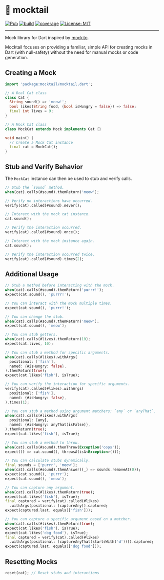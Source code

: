 # 🍹 mocktail

[![Pub](https://img.shields.io/pub/v/mocktail.svg)](https://pub.dev/packages/mocktail)
[![build](https://github.com/felangel/mocktail/workflows/build/badge.svg)](https://github.com/felangel/mocktail/actions)
[![coverage](https://raw.githubusercontent.com/felangel/mocktail/main/coverage_badge.svg)](https://github.com/felangel/mocktail/actions)
[![License: MIT](https://img.shields.io/badge/license-MIT-purple.svg)](https://opensource.org/licenses/MIT)

---

Mock library for Dart inspired by [mockito](https://pub.dev/packages/mockito).

Mocktail focuses on providing a familiar, simple API for creating mocks in Dart (with null-safety) without the need for manual mocks or code generation.

## Creating a Mock

```dart
import 'package:mocktail/mocktail.dart';

// A Real Cat class
class Cat {
  String sound() => 'meow!';
  bool likes(String food, {bool isHungry = false}) => false;
  final int lives = 9;
}

// A Mock Cat class
class MockCat extends Mock implements Cat {}

void main() {
  // Create a Mock Cat instance
  final cat = MockCat();
}
```

## Stub and Verify Behavior

The `MockCat` instance can then be used to stub and verify calls.

```dart
// Stub the `sound` method.
when(cat).calls(#sound).thenReturn('meow');

// Verify no interactions have occurred.
verify(cat).called(#sound).never();

// Interact with the mock cat instance.
cat.sound();

// Verify the interaction occurred.
verify(cat).called(#sound).once();

// Interact with the mock instance again.
cat.sound();

// Verify the interaction occurred twice.
verify(cat).called(#sound).times(2);
```

## Additional Usage

```dart
// Stub a method before interacting with the mock.
when(cat).calls(#sound).thenReturn('purrr!');
expect(cat.sound(), 'purrr!');

// You can interact with the mock multiple times.
expect(cat.sound(), 'purrr!');

// You can change the stub.
when(cat).calls(#sound).thenReturn('meow');
expect(cat.sound(), 'meow');

// You can stub getters.
when(cat).calls(#lives).thenReturn(10);
expect(cat.lives, 10);

// You can stub a method for specific arguments.
when(cat).calls(#likes).withArgs(
  positional: ['fish'],
  named: {#isHungry: false},
).thenReturn(true);
expect(cat.likes('fish'), isTrue);

// You can verify the interaction for specific arguments.
verify(cat).called(#likes).withArgs(
  positional: ['fish'],
  named: {#isHungry: false},
).times(1);

// You can stub a method using argument matchers: `any` or `anyThat`.
when(cat).calls(#likes).withArgs(
  positional: [any],
  named: {#isHungry: anyThat(isFalse)},
).thenReturn(true);
expect(cat.likes('fish'), isTrue);

// You can stub a method to throw.
when(cat).calls(#sound).thenThrow(Exception('oops'));
expect(() => cat.sound(), throwsA(isA<Exception>()));

// You can calculate stubs dynamically.
final sounds = ['purrr', 'meow'];
when(cat).calls(#sound).thenAnswer((_) => sounds.removeAt(0));
expect(cat.sound(), 'purrr');
expect(cat.sound(), 'meow');

// You can capture any argument.
when(cat).calls(#likes).thenReturn(true);
expect(cat.likes('fish'), isTrue);
final captured = verify(cat).called(#likes)
  .withArgs(positional: [captureAny]).captured;
expect(captured.last, equals(['fish']));

// You can capture a specific argument based on a matcher.
when(cat).calls(#likes).thenReturn(true);
expect(cat.likes('fish'), isTrue);
expect(cat.likes('dog food'), isTrue);
final captured = verify(cat).called(#likes)
  .withArgs(positional: [captureAnyThat(startsWith('d'))]).captured;
expect(captured.last, equals(['dog food']));
```

## Resetting Mocks

```dart
reset(cat); // Reset stubs and interactions
```
